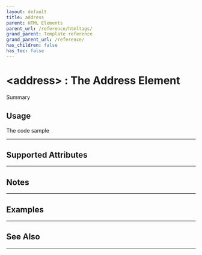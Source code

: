 ```yaml
---
layout: default
title: address
parent: HTML Elements
parent_url: /reference/htmltags/
grand_parent: Template reference
grand_parent_url: /reference/
has_children: false
has_toc: false
---
```


# &lt;address&gt; : The Address Element

Summary

## Usage

 The code sample

---

## Supported Attributes


---

## Notes


---

## Examples


---


## See Also


---

